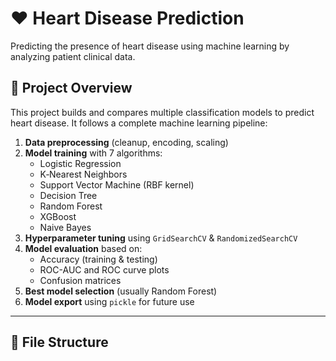 # ❤️ Heart Disease Prediction

Predicting the presence of heart disease using machine learning by analyzing patient clinical data.

## 📌 Project Overview

This project builds and compares multiple classification models to predict heart disease. It follows a complete machine learning pipeline:

1. **Data preprocessing** (cleanup, encoding, scaling)
2. **Model training** with 7 algorithms:
   - Logistic Regression  
   - K‑Nearest Neighbors  
   - Support Vector Machine (RBF kernel)  
   - Decision Tree  
   - Random Forest  
   - XGBoost  
   - Naive Bayes
3. **Hyperparameter tuning** using `GridSearchCV` & `RandomizedSearchCV`
4. **Model evaluation** based on:
   - Accuracy (training & testing)
   - ROC-AUC and ROC curve plots
   - Confusion matrices
5. **Best model selection** (usually Random Forest)
6. **Model export** using `pickle` for future use

---

## 🧩 File Structure
